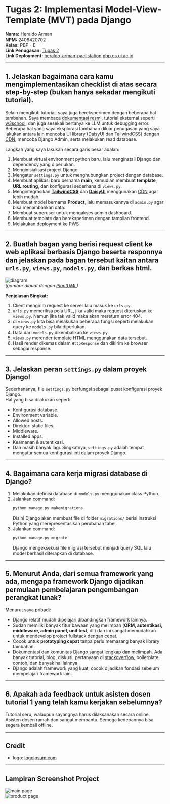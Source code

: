 # Tugas 2: Implementasi Model-View-Template (MVT) pada Django
**Nama:** Heraldo Arman  
**NPM:** 2406420702     
**Kelas:** PBP - E  
**Link Penugasan:** [Tugas 2](https://pbp-fasilkom-ui.github.io/ganjil-2026/assignments/individual/assignment-2)  
**Link Deployment:** [heraldo-arman-pacilstation.pbp.cs.ui.ac.id](https://heraldo-arman-pacilstation.pbp.cs.ui.ac.id/)  

---
## 1. Jelaskan bagaimana cara kamu mengimplementasikan checklist di atas secara step-by-step (bukan hanya sekadar mengikuti tutorial).
Selain mengikuti tutorial, saya juga bereksperimen dengan beberapa hal tambahan. Saya membaca [dokumentasi resmi](https://docs.djangoproject.com/en/5.2/), tutorial eksternal seperti [w3school](https://www.w3schools.com/django/), dan juga sesekali bertanya ke LLM untuk debugging error. Beberapa hal yang saya eksplorasi tambahan diluar penugasan yang saya lakukan antara lain mencoba UI library ([DaisyUI](https://daisyui.com/docs/cdn/) dan [TailwindCSS](https://tailwindcss.com/docs/installation/play-cdn)) dengan [CDN](https://aws.amazon.com/id/what-is/cdn/), mencoba Django Admin, serta melakukan read database.  

Langkah yang saya lakukan secara garis besar adalah:

1. Membuat virtual environment python baru, lalu menginstall Django dan dependency yang diperlukan.  
2. Menginisialisasi project Django.  
3. Mengatur `settings.py` untuk menghubungkan project dengan database.  
4. Membuat aplikasi baru bernama **main**, kemudian membuat **template**, **URL routing**, dan konfigurasi sederhana di `views.py`.  
5. Mengintegrasikan **[TailwindCSS](https://tailwindcss.com/docs/installation/play-cdn)** dan **[DaisyUI](https://daisyui.com/docs/cdn/)** menggunakan [CDN](https://aws.amazon.com/id/what-is/cdn/) agar lebih mudah.  
6. Membuat model bernama **Product**, lalu memasukannya di `admin.py` agar bisa menambahkan data.  
7. Membuat superuser untuk mengakses admin dashboard.
8. Membuat template dan bereksperimen dengan tampilan frontend.  
9. Melakukan deployment ke [PWS](https://pbp.cs.ui.ac.id/web)
---

## 2. Buatlah bagan yang berisi request client ke web aplikasi berbasis Django beserta responnya dan jelaskan pada bagan tersebut kaitan antara `urls.py`, `views.py`, `models.py`, dan berkas html.
![diagram](image/diagram.png)  
*(gambar dibuat dengan [PlantUML](https://www.plantuml.com/plantuml/uml/))*  

**Penjelasan Singkat:**  
1. Client mengirim request ke server lalu masuk ke `urls.py`.  
2. `urls.py` memeriksa pola URL, jika valid maka request diteruskan ke `views.py`. Namun jika tak valid maka akan mereturn error 404.
3. di `views.py` kita bisa melakukan beberapa fungsi seperti melakukan query ke `models.py` bila diperlukan.  
4. Data dari `models.py` dikembalikan ke `views.py`.  
5. `views.py` merender template HTML menggunakan data tersebut.  
6. Hasil render dikemas dalam `HttpResponse` dan dikirim ke browser sebagai response.  

---

## 3. Jelaskan peran `settings.py` dalam proyek Django!
Sederhananya, file `settings.py` berfungsi sebagai pusat konfigurasi proyek Django.  
Hal yang bisa dilakukan seperti
- Konfigurasi database.  
- Environment variable.  
- Allowed hosts.  
- Direktori static files.
- Middleware.  
- Installed apps.  
- Keamanan & autentikasi.  
- Dan masih banyak lagi.
Singkatnya, `settings.py` adalah tempat mengatur semua konfigurasi inti dalam proyek Django.  

---

## 4. Bagaimana cara kerja migrasi database di Django?
1. Melakukan definisi database di `models.py` menggunakan class Python.  
2. Jalankan command:  
   ```bash
   python manage.py makemigrations
   ```
    Disini Django akan membuat file di folder `migrations/` berisi instruksi Python yang merepresentasikan perubahan tabel.
3. Jalankan command:
   ```bash
   python manage.py migrate
   ```
   Django mengeksekusi file migrasi tersebut menjadi query SQL lalu model berhasil diterapkan di database.

---

## 5. Menurut Anda, dari semua framework yang ada, mengapa framework Django dijadikan permulaan pembelajaran pengembangan perangkat lunak?
Menurut saya pribadi:
* Django relatif mudah dipelajari dibandingkan framework lainnya.
* Sudah memiliki banyak fitur bawaan yang melimpah (**ORM, autentikasi, middleware, admin panel, unit test**, dll) dan ini sangat memudahkan untuk mendevelop project fullstack dengan cepat.
* Cocok untuk **prototyping cepat** tanpa perlu memasang banyak library tambahan.
* Dokumentasi dan komunitas Django sangat lengkap dan melimpah. Ada banyak tutorial, blog, diskusi, pertanyaan di [stackoverflow](https://stackoverflow.com/questions), boilerplate, contoh, dan banyak hal lainnya.
* Django adalah framework yang kuat, cocok dijadikan fondasi sebelum mempelajari framework lain.
---

## 6. Apakah ada feedback untuk asisten dosen tutorial 1 yang telah kamu kerjakan sebelumnya?
Tutorial seru, walaupun sayangnya harus dilaksanakan secara online. Asisten dosen ramah dan sangat membantu. Semoga kedepannya bisa segera kembali offline.

---
## Credit
- logo: [logoipsum.com](https://logoipsum.com/artwork/389)
---

## Lampiran Screenshot Project
![main page](image/main-page.png)  
![product page](image/product-page.png)  


